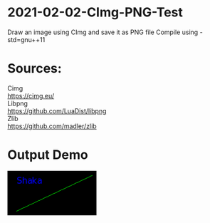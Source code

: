 # 2021-02-02-CImg-PNG-Test
Draw an image using CImg and save it as PNG file
Compile using -std=gnu++11

# Sources:  
Cimg  
https://cimg.eu/  
Libpng  
https://github.com/LuaDist/libpng  
Zlib  
https://github.com/madler/zlib  

# Output Demo
![alt text](https://github.com/OrsoEric/2021-02-02-CImg-PNG-Test/blob/main/file.png)
